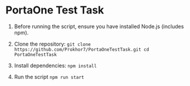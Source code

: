 # PortaOne Test Task


1. Before running the script, ensure you have installed Node.js (includes npm).

2. Clone the repository: ```git clone https://github.com/Prokhor7/PortaOneTestTask.git
cd PortaOneTestTask```

3. Install dependencies: ```npm install```

4. Run the script ```npm run start```